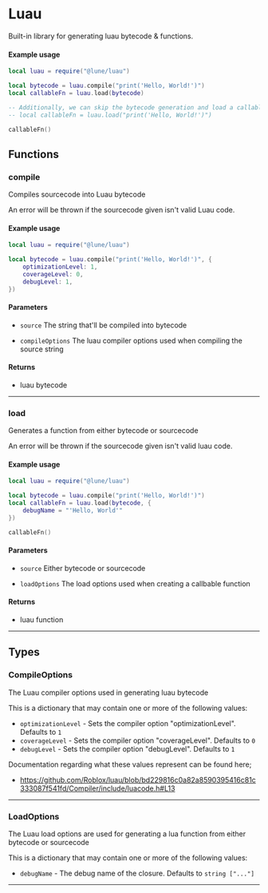 # Luau

Built-in library for generating luau bytecode & functions.

#### Example usage

```lua
local luau = require("@lune/luau")

local bytecode = luau.compile("print('Hello, World!')")
local callableFn = luau.load(bytecode)

-- Additionally, we can skip the bytecode generation and load a callable function directly from the code itself.
-- local callableFn = luau.load("print('Hello, World!')")

callableFn()
```

## Functions

### compile

Compiles sourcecode into Luau bytecode

An error will be thrown if the sourcecode given isn't valid Luau code.

#### Example usage

```lua
local luau = require("@lune/luau")

local bytecode = luau.compile("print('Hello, World!')", {
	optimizationLevel: 1,
	coverageLevel: 0,
	debugLevel: 1,
})
```

#### Parameters

-   `source` The string that'll be compiled into bytecode

-   `compileOptions` The luau compiler options used when compiling the source string

#### Returns

-   luau bytecode

---

### load

Generates a function from either bytecode or sourcecode

An error will be thrown if the sourcecode given isn't valid luau code.

#### Example usage

```lua
local luau = require("@lune/luau")

local bytecode = luau.compile("print('Hello, World!')")
local callableFn = luau.load(bytecode, {
	debugName = "'Hello, World'"
})

callableFn()
```

#### Parameters

-   `source` Either bytecode or sourcecode

-   `loadOptions` The load options used when creating a callbable function

#### Returns

-   luau function

---

## Types

### CompileOptions

The Luau compiler options used in generating luau bytecode

This is a dictionary that may contain one or more of the following values:

-   `optimizationLevel` - Sets the compiler option "optimizationLevel". Defaults to `1`
-   `coverageLevel` - Sets the compiler option "coverageLevel". Defaults to `0`
-   `debugLevel` - Sets the compiler option "debugLevel". Defaults to `1`

Documentation regarding what these values represent can be found here;

-   https://github.com/Roblox/luau/blob/bd229816c0a82a8590395416c81c333087f541fd/Compiler/include/luacode.h#L13

---

### LoadOptions

The Luau load options are used for generating a lua function from either bytecode or sourcecode

This is a dictionary that may contain one or more of the following values:

-   `debugName` - The debug name of the closure. Defaults to `string ["..."]`

---

